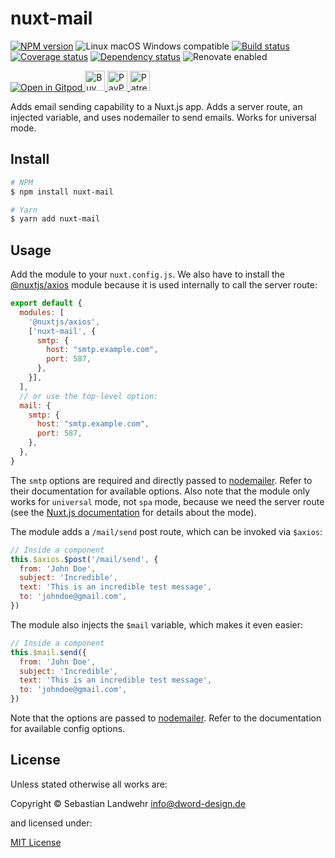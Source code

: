 <!-- TITLE/ -->
# nuxt-mail
<!-- /TITLE -->

<!-- BADGES/ -->
[![NPM version](https://img.shields.io/npm/v/nuxt-mail.svg)](https://npmjs.org/package/nuxt-mail)
![Linux macOS Windows compatible](https://img.shields.io/badge/os-linux%20%7C%C2%A0macos%20%7C%C2%A0windows-blue)
[![Build status](https://github.com/dword-design/nuxt-mail/workflows/build/badge.svg)](https://github.com/dword-design/nuxt-mail/actions)
[![Coverage status](https://img.shields.io/coveralls/dword-design/nuxt-mail)](https://coveralls.io/github/dword-design/nuxt-mail)
[![Dependency status](https://img.shields.io/david/dword-design/nuxt-mail)](https://david-dm.org/dword-design/nuxt-mail)
![Renovate enabled](https://img.shields.io/badge/renovate-enabled-brightgreen)

<a href="https://gitpod.io/#https://github.com/dword-design/bar">
  <img src="https://gitpod.io/button/open-in-gitpod.svg" alt="Open in Gitpod">
</a><a href="https://www.buymeacoffee.com/dword">
  <img
    src="https://www.buymeacoffee.com/assets/img/guidelines/download-assets-sm-2.svg"
    alt="Buy Me a Coffee"
    height="32"
  >
</a><a href="https://paypal.me/SebastianLandwehr">
  <img
    src="https://dword-design.de/images/paypal.svg"
    alt="PayPal"
    height="32"
  >
</a><a href="https://www.patreon.com/dworddesign">
  <img
    src="https://dword-design.de/images/patreon.svg"
    alt="Patreon"
    height="32"
  >
</a>
<!-- /BADGES -->

<!-- DESCRIPTION/ -->
Adds email sending capability to a Nuxt.js app. Adds a server route, an injected variable, and uses nodemailer to send emails. Works for universal mode.
<!-- /DESCRIPTION -->

<!-- INSTALL/ -->
## Install

```bash
# NPM
$ npm install nuxt-mail

# Yarn
$ yarn add nuxt-mail
```
<!-- /INSTALL -->

## Usage

Add the module to your `nuxt.config.js`. We also have to install the [@nuxtjs/axios](https://www.npmjs.com/package/@nuxtjs/axios) module because it is used internally to call the server route:
```js
export default {
  modules: [
    '@nuxtjs/axios',
    ['nuxt-mail', {
      smtp: {
        host: "smtp.example.com",
        port: 587,
      },
    }],
  ],
  // or use the top-level option:
  mail: {
    smtp: {
      host: "smtp.example.com",
      port: 587,
    },
  },
}
```

The `smtp` options are required and directly passed to [nodemailer](https://nodemailer.com/smtp/). Refer to their documentation for available options. Also note that the module only works for `universal` mode, not `spa` mode, because we need the server route (see the [Nuxt.js documentation](https://nuxtjs.org/docs/2.x/configuration-glossary/configuration-mode) for details about the mode).

The module adds a `/mail/send` post route, which can be invoked via `$axios`:
```js
// Inside a component
this.$axios.$post('/mail/send', {
  from: 'John Doe',
  subject: 'Incredible',
  text: 'This is an incredible test message',
  to: 'johndoe@gmail.com',
})
```

The module also injects the `$mail` variable, which makes it even easier:
```js
// Inside a component
this.$mail.send({
  from: 'John Doe',
  subject: 'Incredible',
  text: 'This is an incredible test message',
  to: 'johndoe@gmail.com',
})
```

Note that the options are passed to [nodemailer](https://nodemailer.com/message/). Refer to the documentation for available config options.

<!-- LICENSE/ -->
## License

Unless stated otherwise all works are:

Copyright &copy; Sebastian Landwehr <info@dword-design.de>

and licensed under:

[MIT License](https://opensource.org/licenses/MIT)
<!-- /LICENSE -->
